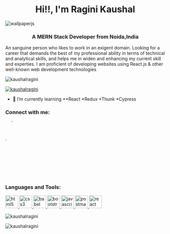 
**<h1 align="center">Hi!!, I'm Ragini Kaushal </h1>**
![wallpaperjs](https://user-images.githubusercontent.com/110046267/204457516-9798de33-8fe4-417f-8a56-a719a539e3df.jpeg)
<h3 align="center">A MERN Stack Developer from Noida,India</h3>
<p> An sanguine person who likes to work in an exigent domain. Looking for a career that demands the best of my professional ability in terms of technical and analytical skills, and helps me in widen and enhancing my current skill and experties. I am proficient of developing websites using React.js & other well-known web development technologies</p>


<p align="left"> <img src="https://komarev.com/ghpvc/?username=kaushalragini&label=Profile%20views&color=0e75b6&style=flat" alt="kaushalragini" /> </p>

<p align="left"> <a href="https://github.com/ryo-ma/github-profile-trophy"><img src="https://github-profile-trophy.vercel.app/?username=kaushalragini" alt="kaushalragini" /></a> </p>

- 🌱 I’m currently learning **React *Redux *Thunk *Cypress

<h3 align="left">Connect with me:</h3>
<p align="left">
  <a href="https://www.linkedin.com/in/ragini-kaushal-7a6975119/" target="_blank"><img width="3%" src="https://cdn-icons-png.flaticon.com/512/174/174857.png"/></a>
<a href="https://codepen.io/kaushalragini" target="blank"><img align="center" src="https://www.svgrepo.com/show/332291/codepen.svg" alt="https://codepen.io/kaushalragini" width="3%" style=margin-bottom=5px/></a>
</p>

<h3 align="left">Languages and Tools:</h3>
<p align="left"> 
  <a href="https://www.w3.org/html/" target="_blank" rel="noreferrer"> 
    <img src="https://png.pngtree.com/png-vector/20190406/ourmid/pngtree-html-file-document-icon-png-image_913761.jpg" alt="html5" width="40" height="40"/> 
  </a> 
    </a> 
  <a href="https://www.w3schools.com/css/" target="_blank" rel="noreferrer"> 
    <img src="https://upload.wikimedia.org/wikipedia/commons/thumb/d/d5/CSS3_logo_and_wordmark.svg/1452px-CSS3_logo_and_wordmark.svg.png" alt="css3" width="40" height="40"/> 
  <a href="https://babeljs.io/" target="_blank" rel="noreferrer"> 
    <img src="https://icon2.cleanpng.com/20180425/zdw/kisspng-source-to-source-compiler-javascript-ecmascript-no-that-s-5ae0fb6fe57804.9568572315246938719399.jpg" alt="babel" width="40" height="40"/> 
  </a> 
  <a href="https://getbootstrap.com" target="_blank" rel="noreferrer"> 
    <img src="https://icons.getbootstrap.com/assets/img/icons-hero.png" alt="bootstrap" width="40" height="40"/> 

  </a> 
  
  <a href="https://developer.mozilla.org/en-US/docs/Web/JavaScript" target="_blank" rel="noreferrer"> 
    <img src="https://www.freepnglogos.com/uploads/javascript-png/javascript-with-coffee-logo-10.png" alt="javascript" width="40" height="40"/>   </a> 
  <a href="https://postman.com" target="_blank" rel="noreferrer"> 
    <img src="https://www.vectorlogo.zone/logos/getpostman/getpostman-icon.svg" alt="postman" width="40" height="40"/> 
  </a> 
  <a href="https://reactjs.org/" target="_blank" rel="noreferrer"> 
    <img src="https://upload.wikimedia.org/wikipedia/commons/thumb/a/a7/React-icon.svg/2300px-React-icon.svg.png" alt="react" width="40" height="40"/> 
  </a>
</p>

<p><img align="center" src="https://github-readme-stats.vercel.app/api/top-langs?username=kaushalragini&show_icons=true&locale=en&layout=compact" alt="kaushalragini" /></p>

<p><img align="center" src="https://github-readme-streak-stats.herokuapp.com/?user=kaushalragini&" alt="kaushalragini" /></p>

